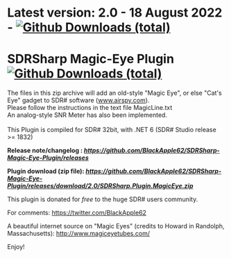 # Latest version: 2.0 - 18 August 2022 - [![Github Downloads (total)](https://img.shields.io/github/downloads/BlackApple62/SDRSharp-Magic-Eye-Plugin/2.0/total.svg)]()
  
# SDRSharp Magic-Eye Plugin [![Github Downloads (total)](https://img.shields.io/github/downloads/BlackApple62/SDRSharp-Magic-Eye-Plugin/total.svg)]()

The files in this zip archive will add an old-style "Magic Eye", or else "Cat's Eye" gadget to SDR# software (www.airspy.com).<br>Please follow the instructions in the text file MagicLine.txt<br>
An analog-style SNR Meter has also been implemented.<br><br>
This Plugin is compiled for SDR# 32bit, with .NET 6 (SDR# Studio release >= 1832)

**Release note/changelog : _https://github.com/BlackApple62/SDRSharp-Magic-Eye-Plugin/releases_**

**Plugin download (zip file): _https://github.com/BlackApple62/SDRSharp-Magic-Eye-Plugin/releases/download/2.0/SDRSharp.Plugin.MagicEye.zip_**

This plugin is donated for *free* to the huge SDR# users community.<br>

For comments: https://twitter.com/BlackApple62

A beautiful internet source on "Magic Eyes" (credits to Howard in Randolph, Massachusetts): http://www.magiceyetubes.com/

Enjoy!

